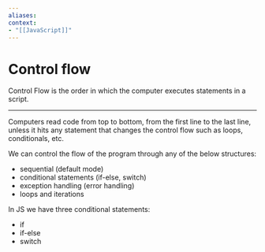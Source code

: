 ```yaml
---
aliases:
context:
- "[[JavaScript]]"
---
```


# Control flow

Control Flow is the order in which the computer executes statements in a script.

---
Computers read code from top to bottom, from the first line to the last line, unless it hits any statement that changes the control flow such as loops, conditionals, etc.

We can control the flow of the program through any of the below structures:
- sequential (default mode)
- conditional statements (if-else, switch)
- exception handling (error handling)
- loops and iterations

In JS we have three conditional statements:
- if
- if-else
- switch
